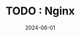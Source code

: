 ---
title: "TODO : Nginx"
excerpt: ""

categories:
  - Server

toc: false
toc_sticky: false

date: 2024-06-01
last_modified_at: 2024-06-01
---
